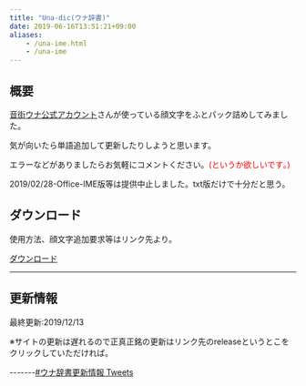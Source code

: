 ```yaml
---
title: "Una-dic(ウナ辞書)"
date: 2019-06-16T13:51:21+09:00
aliases:
    - /una-ime.html
    - /una-ime
---
```

## 概要
[音街ウナ公式アカウント](https://twitter.com/otomachiuna)さんが使っている顔文字をふとパック詰めしてみました。 
 
気が向いたら単語追加して更新したりしようと思います。 

エラーなどがありましたらお気軽にコメントください。<span style="color: #ff0000;">(というか欲しいです｡)</span>

2019/02/28-Office-IME版等は提供中止しました。txt版だけで十分だと思う。  

## ダウンロード

使用方法、顔文字追加要求等はリンク先より。

[ダウンロード](https://github.com/Leies-202/Una-dic/) 
___
## 更新情報
最終更新:2019/12/13

※サイトの更新は遅れるので正真正銘の更新はリンク先のreleaseというとこをクリックしていただければ。

-------[#ウナ辞書更新情報 Tweets](https://twitter.com/hashtag/%E3%82%A6%E3%83%8A%E8%BE%9E%E6%9B%B8%E6%9B%B4%E6%96%B0%E6%83%85%E5%A0%B1)
